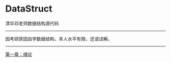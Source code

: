 # DataStruct
清华邓老师数据结构源代码
***
因考研原因自学数据结构，本人水平有限，还请谅解。
***
[第一章：绪论](https://github.com/yangziyu1230/DataStruct/tree/master/Introduction)
